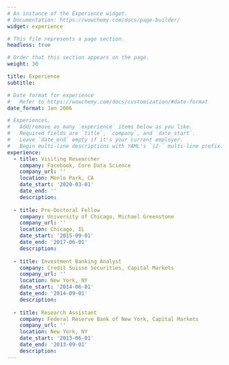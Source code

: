 ```yaml
---
# An instance of the Experience widget.
# Documentation: https://wowchemy.com/docs/page-builder/
widget: experience

# This file represents a page section.
headless: true

# Order that this section appears on the page.
weight: 30

title: Experience
subtitle:

# Date format for experience
#   Refer to https://wowchemy.com/docs/customization/#date-format
date_format: Jan 2006

# Experiences.
#   Add/remove as many `experience` items below as you like.
#   Required fields are `title`, `company`, and `date_start`.
#   Leave `date_end` empty if it's your current employer.
#   Begin multi-line descriptions with YAML's `|2-` multi-line prefix.
experience:
  - title: Visiting Researcher 
    company: Facebook, Core Data Science
    company_url: ''
    location: Menlo Park, CA
    date_start: '2020-03-01'
    date_end: ''
    description:
        
  - title: Pre-Doctoral Fellow
    company: University of Chicago, Michael Greenstone
    company_url: ''
    location: Chicago, IL
    date_start: '2015-09-01'
    date_end: '2017-06-01'
    description:
    
  - title: Investment Banking Analyst
    company: Credit Suisse Securities, Capital Markets
    company_url: ''
    location: New York, NY
    date_start: '2014-06-01'
    date_end: '2014-09-01'
    description:
    
  - title: Research Assistant
    company: Federal Reserve Bank of New York, Capital Markets
    company_url: ''
    location: New York, NY
    date_start: '2013-06-01'
    date_end: '2013-09-01'
    description:
---
```

